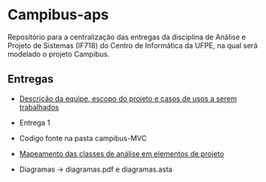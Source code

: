# Campibus-aps

Repositório para a centralização das entregas da disciplina de Análise e Projeto de Sistemas (IF718) do Centro de Informática da UFPE, na qual será modelado o projeto Campibus.
  
  ## Entregas
- [Descrição da equipe, escopo do projeto e casos de usos a serem trabalhados](https://docs.google.com/document/d/1uvvZcl6wZzgKSnyhEzfLqyjKOCdne4uaqb3NjIvZBzs/edit?usp=sharing)


- Entrega 1

- Codigo fonte na pasta campibus-MVC
- [Mapeamento das classes de análise em elementos de projeto](https://docs.google.com/document/d/1YFx4OF_7mSS2vJn6w-XneY0ZgR3BsIZsw1oaonU-iTE/edit)
- Diagramas -> diagramas.pdf e diagramas.asta

